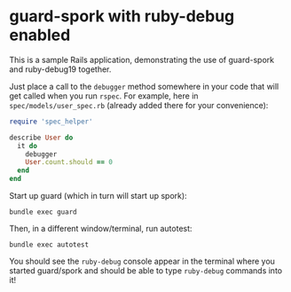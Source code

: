 guard-spork with ruby-debug enabled
===================================

This is a sample Rails application, demonstrating the use of guard-spork and ruby-debug19 together.

Just place a call to the `debugger` method somewhere in your code that will get called when you run `rspec`. For example, here in `spec/models/user_spec.rb` (already added there for your convenience):

```ruby
require 'spec_helper'

describe User do
  it do
    debugger 
    User.count.should == 0
  end
end
```

Start up guard (which in turn will start up spork):

```
bundle exec guard
```

Then, in a different window/terminal, run autotest:

```
bundle exec autotest
```

You should see the `ruby-debug` console appear in the terminal where you started guard/spork and should be able to type `ruby-debug` commands into it!
